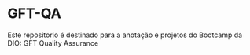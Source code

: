 # GFT-QA
Este repositorio é destinado para a anotação e projetos do Bootcamp da DIO: GFT Quality Assurance 
